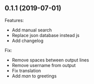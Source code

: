 ## 0.1.1 (2019-07-01)

Features:

  - Add manual search
  - Replace json database instead js
  - Add changelog

Fix:

  - Remove spaces between output lines
  - Remove username from output
  - Fix translation
  - Add _man_ to greetings